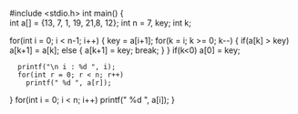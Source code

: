 #include <stdio.h>
int main() {   
  int a[] = {13, 7, 1, 19, 21,8, 12};
  int n = 7, key;
  int k;
  
  for(int i = 0; i < n-1; i++) {
      key = a[i+1];
      for(k = i; k >= 0; k--) {
        if(a[k] > key) 
          a[k+1] = a[k];
        else {
          a[k+1] = key;
          break; 
        }
      }
      if(k<0) 
        a[0] = key;
      
      printf("\n i : %d ", i);
      for(int r = 0; r < n; r++) 
        printf(" %d ", a[r]);
    
  }
  for(int i = 0; i < n; i++) 
    printf(" %d ", a[i]);
}
